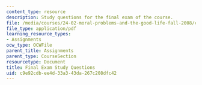 ```yaml
---
content_type: resource
description: Study questions for the final exam of the course.
file: /media/courses/24-02-moral-problems-and-the-good-life-fall-2008/c9e92cdbee4d33a343da267c208dfc42_exam_guide.pdf
file_type: application/pdf
learning_resource_types:
- Assignments
ocw_type: OCWFile
parent_title: Assignments
parent_type: CourseSection
resourcetype: Document
title: Final Exam Study Questions
uid: c9e92cdb-ee4d-33a3-43da-267c208dfc42
---
```

